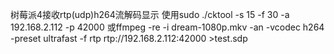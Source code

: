 树莓派4接收rtp(udp)h264流解码显示
使用sudo ./cktool -s 15 -f 30 -a 192.168.2.112 -p 42000
或ffmpeg  -re -i dream-1080p.mkv -an -vcodec h264 -preset ultrafast  -f rtp rtp://192.168.2.112:42000 >test.sdp